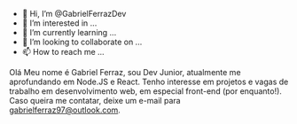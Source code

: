 - 👋 Hi, I’m @GabrielFerrazDev
- 👀 I’m interested in ...
- 🌱 I’m currently learning ...
- 💞️ I’m looking to collaborate on ...
- 📫 How to reach me ...

<!---
GabrielFerrazDev/GabrielFerrazDev is a ✨ special ✨ repository because its `README.md` (this file) appears on your GitHub profile.
You can click the Preview link to take a look at your changes.
--->
  Olá
  Meu nome é Gabriel Ferraz, sou Dev Junior, atualmente me aprofundando em Node.JS e React. 
  Tenho interesse em projetos e vagas de trabalho em desenvolvimento web, em especial front-end (por enquanto!).
  Caso queira me contatar, deixe um e-mail para gabrielferraz97@outlook.com. 
